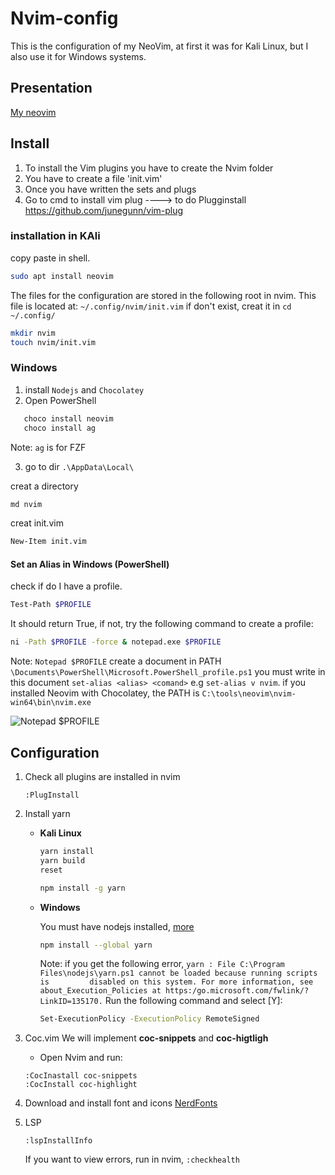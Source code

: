 # Nvim-config
This is the configuration of my NeoVim, at first it was for Kali Linux, but I also use it for Windows systems.

## Presentation
[My neovim](https://user-images.githubusercontent.com/60371296/212150652-fc9d7d02-4074-4649-a561-f1db6a1bc5e4.mp4)

## Install
1. To install the Vim plugins you have to create the Nvim folder
2. You have to create a file 'init.vim'
3. Once you have written the sets and plugs
4. Go to cmd to install vim plug ----> to do Plugginstall https://github.com/junegunn/vim-plug

### installation in KAli
copy paste in shell.
```sh
sudo apt install neovim
```

The files for the configuration are stored in the following root in nvim. This file is located at: `~/.config/nvim/init.vim` if don't exist, creat it in `cd ~/.config/`
```sh
mkdir nvim
touch nvim/init.vim
```
### Windows
1. install `Nodejs` and `Chocolatey`
2. Open PowerShell
```sh
   choco install neovim
   choco install ag
```
Note: `ag` is for FZF

3. go to dir `.\AppData\Local\`

creat a directory 
```sh
md nvim
```
creat init.vim
```sh
New-Item init.vim
```

#### Set an Alias in Windows (PowerShell)
check if do I have a profile.
```sh
Test-Path $PROFILE
```
It should return True, if not, try the following command to create a profile:
```sh
ni -Path $PROFILE -force & notepad.exe $PROFILE
```
Note: `Notepad $PROFILE` create a document in PATH `\Documents\PowerShell\Microsoft.PowerShell_profile.ps1` you must write in this document `set-alias <alias> <comand>` e.g `set-alias v nvim`.
if you installed Neovim with Chocolatey, the PATH is `C:\tools\neovim\nvim-win64\bin\nvim.exe`


![Notepad $PROFILE](https://user-images.githubusercontent.com/60371296/212175950-35fc153d-acdc-46c5-bfde-6177dded9fe8.png)


## Configuration
1. Check all plugins are installed in nvim
   ```vim
   :PlugInstall
   ```
2. Install yarn
    * **Kali Linux**
      ```sh
      yarn install
      yarn build
      reset
      ```
      ```sh
      npm install -g yarn
      ```
    * **Windows**
       
      You must have nodejs installed, [more](https://phoenixnap.com/kb/yarn-windows)
        ```sh
        npm install --global yarn
        ```
        Note: if you get the following error, `yarn : File C:\Program Files\nodejs\yarn.ps1 cannot be loaded because running scripts is         disabled on this system. For
        more information, see about_Execution_Policies at https:/go.microsoft.com/fwlink/?LinkID=135170.` Run the following command and select [Y]:
        ```sh
        Set-ExecutionPolicy -ExecutionPolicy RemoteSigned
        ```
3. Coc.vim
   We will implement **coc-snippets** and **coc-higtligh**
   
   * Open Nvim and run:
   
   ```vim
   :CocInastall coc-snippets
   :CocInstall coc-highlight
   ```
4. Download and install font and icons [NerdFonts](https://www.nerdfonts.com/)

5. LSP
    ```vim
    :lspInstallInfo 
    ```
    If you want to view errors, run in nvim, `:checkhealth`



